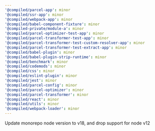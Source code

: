 ```yaml
---
'@compiled/parcel-app': minor
'@compiled/ssr-app': minor
'@compiled/webpack-app': minor
'@compiled/babel-component-fixture': minor
'@compiled-private/module-a': minor
'@compiled/parcel-optimizer-test-app': minor
'@compiled/parcel-transformer-test-app': minor
'@compiled/parcel-transformer-test-custom-resolver-app': minor
'@compiled/parcel-transformer-test-extract-app': minor
'@compiled/babel-plugin': minor
'@compiled/babel-plugin-strip-runtime': minor
'@compiled/benchmark': minor
'@compiled/codemods': minor
'@compiled/css': minor
'@compiled/eslint-plugin': minor
'@compiled/jest': minor
'@compiled/parcel-config': minor
'@compiled/parcel-optimizer': minor
'@compiled/parcel-transformer': minor
'@compiled/react': minor
'@compiled/utils': minor
'@compiled/webpack-loader': minor
---
```


Update monorepo node version to v18, and drop support for node v12
